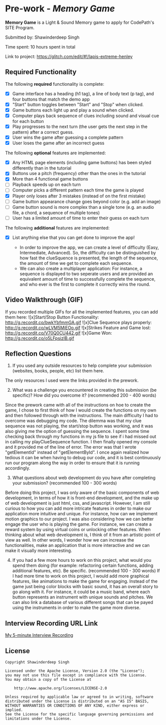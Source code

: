 # Pre-work - *Memory Game*

**Memory Game** is a Light & Sound Memory game to apply for CodePath's SITE Program. 

Submitted by: Shawinderdeep Singh

Time spent: 10 hours spent in total

Link to project: https://glitch.com/edit/#!/lapis-extreme-henley

## Required Functionality

The following **required** functionality is complete:

* [x] Game interface has a heading (h1 tag), a line of body text (p tag), and four buttons that match the demo app
* [x] "Start" button toggles between "Start" and "Stop" when clicked. 
* [x] Game buttons each light up and play a sound when clicked. 
* [x] Computer plays back sequence of clues including sound and visual cue for each button
* [x] Play progresses to the next turn (the user gets the next step in the pattern) after a correct guess. 
* [x] User wins the game after guessing a complete pattern
* [x] User loses the game after an incorrect guess

The following **optional** features are implemented:

* [x] Any HTML page elements (including game buttons) has been styled differently than in the tutorial
* [x] Buttons use a pitch (frequency) other than the ones in the tutorial
* [x] More than 4 functional game buttons
* [ ] Playback speeds up on each turn
* [ ] Computer picks a different pattern each time the game is played
* [x] Player only loses after 3 mistakes (instead of on the first mistake)
* [ ] Game button appearance change goes beyond color (e.g. add an image)
* [ ] Game button sound is more complex than a single tone (e.g. an audio file, a chord, a sequence of multiple tones)
* [ ] User has a limited amount of time to enter their guess on each turn

The following **additional** features are implemented:

- [x] List anything else that you can get done to improve the app!
    
    - In order to improve the app, we can create a level of difficulty (Easy, Intermediate, Advanced). So, the difficulty can be distinguished by how fast the clueSquence is presented, the length of the sequence, the amount of time we get to complete each sequence. 
    - We can also create a multiplayer application: For instance, a sequence is displayed to two seperate users and are provided an equivalent amount of time to successfully complete the sequence, and who ever is the first to complete it correctly wins the round.


## Video Walkthrough (GIF)

If you recorded multiple GIFs for all the implemented features, you can add them here:
![x]Start/Stop Button Functionality: http://g.recordit.co/bwkYbfmmGA.gif
![x]Clue Sequence plays properly: http://g.recordit.co/wLVM5MiEOo.gif
![x]Strikes Feature and Game lost: http://g.recordit.co/V70Q0CU442.gif
![x]Game Won: http://g.recordit.co/o5LFpsizIB.gif


## Reflection Questions
1. If you used any outside resources to help complete your submission (websites, books, people, etc) list them here. 

The only resources I used were the links provided in the prework.

2. What was a challenge you encountered in creating this submission (be specific)? How did you overcome it? (recommended 200 - 400 words) 

Since the prework came with all of the instructions on hoe to create the game, I chose to first think of how I would create the functions on my own and then followed through with the instructions. The main difficulty I had to overcome was debugging my code. The dilemma was that my clue sequence was not playing, the start/stop button was working, and it was also giving me the option of guessing the sequence. I spent some time checking back through my functions in my js file to see if i had missed out in calling my playClueSequence function. I then finally opened my console and it provided me of the line of error. The error was that I wrote "getElementId" instead of "getElementById". I once again realized how tedious it can be when having to debug our code, and it is best continuously run our program along the way in order to ensure that it is running accordingly.

3. What questions about web development do you have after completing your submission? (recommended 100 - 300 words) 

Before doing this project, I was only aware of the basic components of web development, in terms of how it is front-end development, and the make up of web development is just html, css, and javascript. However, I am still curious to how you can add more intricate features in order to make our application more intuitive and unique. For instance, how can we implement motion graphics to our project. I was also considering how we can better engage the user who is playing the game. For instance, we can create a reward system by using virtual coins or unlocking other features. When thinking about what web development is, I think of it from an artistic point of view as well. In other words, I wonder how we can increase the functionalities, make an application that is more interactive and we can make it visually more interesting.

4. If you had a few more hours to work on this project, what would you spend them doing (for example: refactoring certain functions, adding additional features, etc). Be specific. (recommended 100 - 300 words) 
If I had more time to work on this project, I would add more graphical features, like animations to make the game for engaging. Instead of the game just being color blocks with basic sound, it has an overall story to go along with it. For instance, it could be a music band, where each button represents an instrument with unique sounds and pitches. We can also link a database of various different songs that can be payed using the instruments in order to make the game more diverse. 


## Interview Recording URL Link

[My 5-minute Interview Recording](your-link-here)


## License

    Copyright Shawinderdeep Singh

    Licensed under the Apache License, Version 2.0 (the "License");
    you may not use this file except in compliance with the License.
    You may obtain a copy of the License at

        http://www.apache.org/licenses/LICENSE-2.0

    Unless required by applicable law or agreed to in writing, software
    distributed under the License is distributed on an "AS IS" BASIS,
    WITHOUT WARRANTIES OR CONDITIONS OF ANY KIND, either express or implied.
    See the License for the specific language governing permissions and
    limitations under the License.